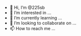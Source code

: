 - 👋 Hi, I’m @225sb
- 👀 I’m interested in ...
- 🌱 I’m currently learning ...
- 💞️ I’m looking to collaborate on ...
- 📫 How to reach me ...

<!---
225sb/225sb is a ✨ special ✨ repository because its `README.md` (this file) appears on your GitHub profile.
You can click the Preview link to take a look at your changes.
--->
